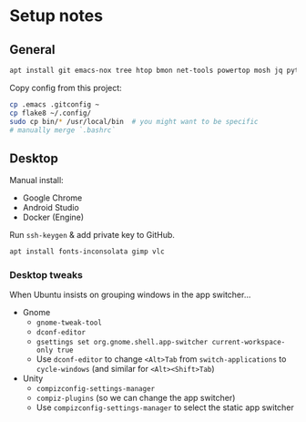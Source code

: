 # Setup notes

## General

```bash
apt install git emacs-nox tree htop bmon net-tools powertop mosh jq python3-pip
```

Copy config from this project:

```bash
cp .emacs .gitconfig ~
cp flake8 ~/.config/
sudo cp bin/* /usr/local/bin  # you might want to be specific
# manually merge `.bashrc`
```

## Desktop

Manual install:
 - Google Chrome
 - Android Studio
 - Docker (Engine)

Run `ssh-keygen` & add private key to GitHub.

```bash
apt install fonts-inconsolata gimp vlc
```

### Desktop tweaks

When Ubuntu insists on grouping windows in the app switcher...

 - Gnome
   - `gnome-tweak-tool`
   - `dconf-editor`
   - `gsettings set org.gnome.shell.app-switcher current-workspace-only true`
   - Use `dconf-editor` to change `<Alt>Tab` from `switch-applications` to `cycle-windows` (and similar for `<Alt><Shift>Tab`)
 - Unity
   - `compizconfig-settings-manager`
   - `compiz-plugins` (so we can change the app switcher)
   - Use `compizconfig-settings-manager` to select the static app switcher

